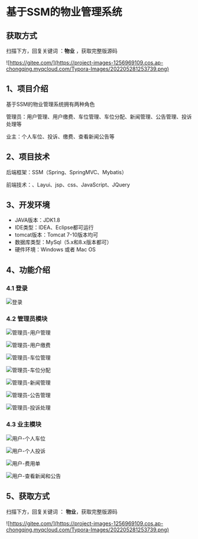 # 基于SSM的物业管理系统

## 获取方式

扫描下方，回复关键词  ：**物业** ，获取完整版源码

![https://gitee.com/](https://project-images-1256969109.cos.ap-chongqing.myqcloud.com/Typora-Images/202205281253739.png)

## 1、项目介绍

基于SSM的物业管理系统拥有两种角色

管理员：用户管理、用户缴费、车位管理、车位分配、新闻管理、公告管理、投诉处理等

业主：个人车位、投诉、缴费、查看新闻公告等


## 2、项目技术

后端框架：SSM（Spring、SpringMVC、Mybatis）

前端技术：、Layui、jsp、css、JavaScript、JQuery

## 3、开发环境

- JAVA版本：JDK1.8
- IDE类型：IDEA、Eclipse都可运行
- tomcat版本：Tomcat 7-10版本均可
- 数据库类型：MySql（5.x和8.x版本都可） 
- 硬件环境：Windows 或者 Mac OS


## 4、功能介绍

### 4.1 登录

![登录](https://project-images-1256969109.cos.ap-chongqing.myqcloud.com/Typora-Images/202208092222258.jpg)

### 4.2 管理员模块

![管理员-用户管理](https://project-images-1256969109.cos.ap-chongqing.myqcloud.com/Typora-Images/202208092222373.jpg)

![管理员-用户缴费](https://project-images-1256969109.cos.ap-chongqing.myqcloud.com/Typora-Images/202208092222331.jpg)

![管理员-车位管理](https://project-images-1256969109.cos.ap-chongqing.myqcloud.com/Typora-Images/202208092222367.jpg)

![管理员-车位分配](https://project-images-1256969109.cos.ap-chongqing.myqcloud.com/Typora-Images/202208092222835.jpg)

![管理员-新闻管理](https://project-images-1256969109.cos.ap-chongqing.myqcloud.com/Typora-Images/202208092222837.jpg)

![管理员-公告管理](https://project-images-1256969109.cos.ap-chongqing.myqcloud.com/Typora-Images/202208092222721.jpg)

![管理员-投诉处理](https://project-images-1256969109.cos.ap-chongqing.myqcloud.com/Typora-Images/202208092222253.jpg)

### 4.3 业主模块

![用户-个人车位](https://project-images-1256969109.cos.ap-chongqing.myqcloud.com/Typora-Images/202208092222352.jpg)

![用户-个人投诉](https://project-images-1256969109.cos.ap-chongqing.myqcloud.com/Typora-Images/202208092223237.jpg)

![用户-费用单](https://project-images-1256969109.cos.ap-chongqing.myqcloud.com/Typora-Images/202208092223321.jpg)

![用户-查看新闻和公告](https://project-images-1256969109.cos.ap-chongqing.myqcloud.com/Typora-Images/202208092223773.jpg)

## 5、获取方式

扫描下方，回复关键词  ： **物业**，获取完整版源码



![https://gitee.com/](https://project-images-1256969109.cos.ap-chongqing.myqcloud.com/Typora-Images/202205281253739.png)


